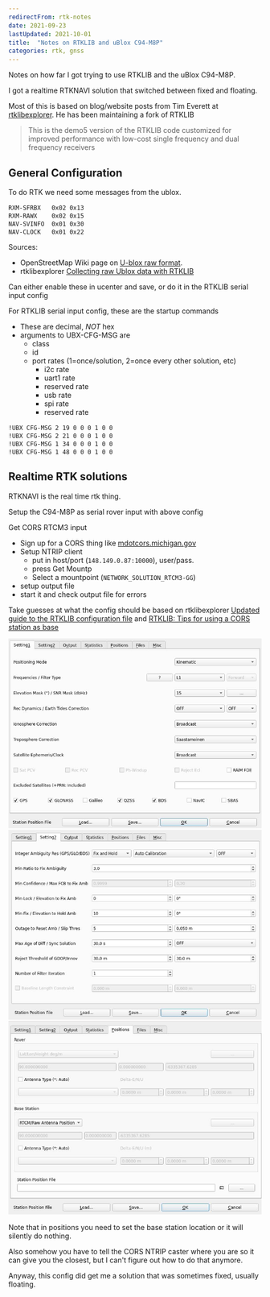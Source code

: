 ```yaml
---
redirectFrom: rtk-notes
date: 2021-09-23
lastUpdated: 2021-10-01
title:  "Notes on RTKLIB and uBlox C94-M8P"
categories: rtk, gnss
---
```


Notes on how far I got trying to use RTKLIB and the uBlox C94-M8P.

I got a realtime RTKNAVI solution that switched between fixed and floating.

<!--excerpt-->

Most of this is based on blog/website posts from Tim Everett at [rtklibexplorer](https://rtklibexplorer.wordpress.com/).
He has been maintaining a fork of RTKLIB
> This is the demo5 version of the RTKLIB code customized for improved performance with low-cost single frequency and dual frequency receivers


## General Configuration
To do RTK we need some messages from the ublox.
```
RXM-SFRBX   0x02 0x13
RXM-RAWX    0x02 0x15
NAV-SVINFO  0x01 0x30
NAV-CLOCK   0x01 0x22
```
Sources:
* OpenStreetMap Wiki page on [U-blox raw format](https://wiki.openstreetmap.org/wiki/U-blox_raw_format#U-BLOX-M8).
* rtklibexplorer [Collecting raw Ublox data with RTKLIB](https://rtklibexplorer.wordpress.com/2016/02/03/collecting-raw-gps-data-with-rtklib/)

Can either enable these in ucenter and save, or do it in the RTKLIB serial input config

For RTKLIB serial input config, these are the startup commands
* These are decimal, *NOT* hex
* arguments to UBX-CFG-MSG are
  * class
  * id
  * port rates (1=once/solution, 2=once every other solution, etc)
    * i2c rate
    * uart1 rate
    * reserved rate
    * usb rate
    * spi rate
    * reserved rate

```
!UBX CFG-MSG 2 19 0 0 0 1 0 0
!UBX CFG-MSG 2 21 0 0 0 1 0 0
!UBX CFG-MSG 1 34 0 0 0 1 0 0
!UBX CFG-MSG 1 48 0 0 0 1 0 0
```

## Realtime RTK solutions
RTKNAVI is the real time rtk thing.

Setup the C94-M8P as serial rover input with above config

Get CORS RTCM3 input
* Sign up for a CORS thing like [mdotcors.michigan.gov](https://mdotcors.michigan.gov)
* Setup NTRIP client
  * put in host/port (`148.149.0.87:10000`), user/pass.
  * press Get Mountp
  * Select a mountpoint (`NETWORK_SOLUTION_RTCM3-GG`)
* setup output file
* start it and check output file for errors

Take guesses at what the config should be based on rtklibexplorer
[Updated guide to the RTKLIB configuration file](https://rtklibexplorer.wordpress.com/2018/11/27/updated-guide-to-the-rtklib-configuration-file/)
and
[RTKLIB: Tips for using a CORS station as base](https://rtklibexplorer.wordpress.com/2020/02/05/rtklib-tips-for-using-a-cors-station-as-base/)

![settings page](/assets/pages/rtk-notes/Setting1.png)
![settings page](/assets/pages/rtk-notes/Setting2.png)
![settings page](/assets/pages/rtk-notes/Positions.png)

Note that in positions you need to set the base station location or it will silently do nothing.

Also somehow you have to tell the CORS NTRIP caster where you are so it can give
you the closest, but I can't figure out how to do that anymore.

Anyway, this config did get me a solution that was sometimes fixed, usually floating.
